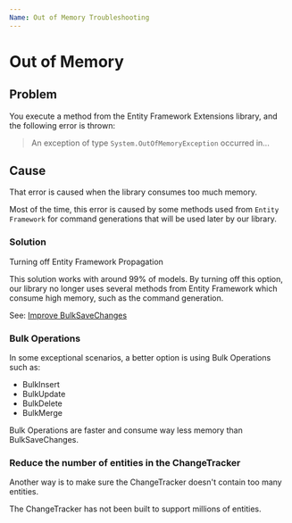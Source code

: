 ```yaml
---
Name: Out of Memory Troubleshooting
---
```


# Out of Memory

## Problem

You execute a method from the Entity Framework Extensions library, and the following error is thrown:

> An exception of type `System.OutOfMemoryException` occurred in...

## Cause
That error is caused when the library consumes too much memory.

Most of the time, this error is caused by some methods used from `Entity Framework` for command generations that will be used later by our library.

### Solution
Turning off Entity Framework Propagation

This solution works with around 99% of models. By turning off this option, our library no longer uses several methods from Entity Framework which consume high memory, such as the command generation.

See: <a href="/improve-bulk-savechanges">Improve BulkSaveChanges</a>

### Bulk Operations
In some exceptional scenarios, a better option is using Bulk Operations such as:

- BulkInsert
- BulkUpdate
- BulkDelete
- BulkMerge

Bulk Operations are faster and consume way less memory than BulkSaveChanges.

### Reduce the number of entities in the ChangeTracker
Another way is to make sure the ChangeTracker doesn't contain too many entities.

The ChangeTracker has not been built to support millions of entities.
